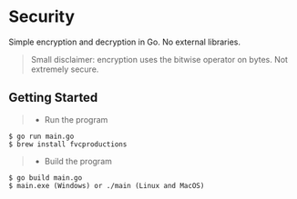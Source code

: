 # Security
Simple encryption and decryption in Go. No external libraries.
> Small disclaimer: encryption uses the bitwise operator on bytes. Not extremely secure.

## Getting Started
>- Run the program
```shell
$ go run main.go
$ brew install fvcproductions
```
>- Build the program
```shell
$ go build main.go
$ main.exe (Windows) or ./main (Linux and MacOS)
```
